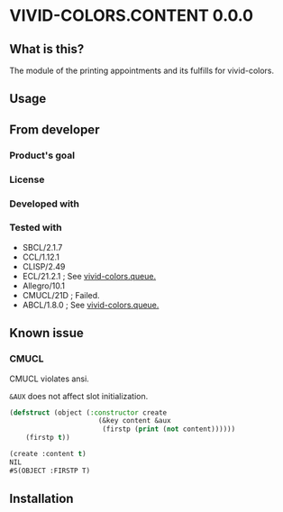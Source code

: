 # VIVID-COLORS.CONTENT 0.0.0
## What is this?
The module of the printing appointments and its fulfills for vivid-colors.

## Usage

## From developer

### Product's goal

### License

### Developed with

### Tested with
* SBCL/2.1.7
* CCL/1.12.1
* CLISP/2.49
* ECL/21.2.1 ; See [vivid-colors.queue.](../queue/README.md)
* Allegro/10.1
* CMUCL/21D ; Failed.
* ABCL/1.8.0 ; See [vivid-colors.queue.](../queue/README.md)

## Known issue
### CMUCL
CMUCL violates ansi.

`&AUX` does not affect slot initialization.

```lisp
(defstruct (object (:constructor create
                      (&key content &aux
                       (firstp (print (not content))))))
    (firstp t))

(create :content t)
NIL
#S(OBJECT :FIRSTP T)
```
## Installation

